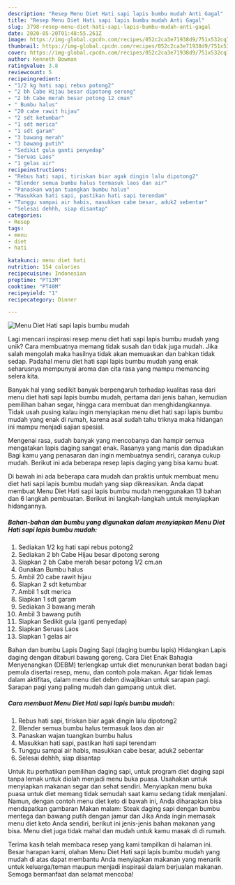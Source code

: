 ```yaml
---
description: "Resep Menu Diet Hati sapi lapis bumbu mudah Anti Gagal"
title: "Resep Menu Diet Hati sapi lapis bumbu mudah Anti Gagal"
slug: 3798-resep-menu-diet-hati-sapi-lapis-bumbu-mudah-anti-gagal
date: 2020-05-20T01:48:55.261Z
image: https://img-global.cpcdn.com/recipes/052c2ca3e71938d9/751x532cq70/menu-diet-hati-sapi-lapis-bumbu-mudah-foto-resep-utama.jpg
thumbnail: https://img-global.cpcdn.com/recipes/052c2ca3e71938d9/751x532cq70/menu-diet-hati-sapi-lapis-bumbu-mudah-foto-resep-utama.jpg
cover: https://img-global.cpcdn.com/recipes/052c2ca3e71938d9/751x532cq70/menu-diet-hati-sapi-lapis-bumbu-mudah-foto-resep-utama.jpg
author: Kenneth Bowman
ratingvalue: 3.8
reviewcount: 5
recipeingredient:
- "1/2 kg hati sapi rebus potong2"
- "2 bh Cabe Hijau besar dipotong serong"
- "2 bh Cabe merah besar potong 12 cman"
- " Bumbu halus"
- "20 cabe rawit hijau"
- "2 sdt ketumbar"
- "1 sdt merica"
- "1 sdt garam"
- "3 bawang merah"
- "3 bawang putih"
- "Sedikit gula ganti penyedap"
- "Seruas Laos"
- "1 gelas air"
recipeinstructions:
- "Rebus hati sapi, tiriskan biar agak dingin lalu dipotong2"
- "Blender semua bumbu halus termasuk laos dan air"
- "Panaskan wajan tuangkan bumbu halus"
- "Masukkan hati sapi, pastikan hati sapi terendam"
- "Tunggu sampai air habis, masukkan cabe besar, aduk2 sebentar"
- "Selesai dehhh, siap disantap"
categories:
- Resep
tags:
- menu
- diet
- hati

katakunci: menu diet hati 
nutrition: 154 calories
recipecuisine: Indonesian
preptime: "PT13M"
cooktime: "PT40M"
recipeyield: "1"
recipecategory: Dinner

---
```



![Menu Diet Hati sapi lapis bumbu mudah](https://img-global.cpcdn.com/recipes/052c2ca3e71938d9/751x532cq70/menu-diet-hati-sapi-lapis-bumbu-mudah-foto-resep-utama.jpg)

Lagi mencari inspirasi resep menu diet hati sapi lapis bumbu mudah yang unik? Cara membuatnya memang tidak susah dan tidak juga mudah. Jika salah mengolah maka hasilnya tidak akan memuaskan dan bahkan tidak sedap. Padahal menu diet hati sapi lapis bumbu mudah yang enak seharusnya mempunyai aroma dan cita rasa yang mampu memancing selera kita.

Banyak hal yang sedikit banyak berpengaruh terhadap kualitas rasa dari menu diet hati sapi lapis bumbu mudah, pertama dari jenis bahan, kemudian pemilihan bahan segar, hingga cara membuat dan menghidangkannya. Tidak usah pusing kalau ingin menyiapkan menu diet hati sapi lapis bumbu mudah yang enak di rumah, karena asal sudah tahu triknya maka hidangan ini mampu menjadi sajian spesial.

Mengenai rasa, sudah banyak yang mencobanya dan hampir semua mengatakan lapis daging sangat enak. Rasanya yang manis dan dipadukan Bagi kamu yang penasaran dan ingin membuatnya sendiri, caranya cukup mudah. Berikut ini ada beberapa resep lapis daging yang bisa kamu buat.


Di bawah ini ada beberapa cara mudah dan praktis untuk membuat menu diet hati sapi lapis bumbu mudah yang siap dikreasikan. Anda dapat membuat Menu Diet Hati sapi lapis bumbu mudah menggunakan 13 bahan dan 6 langkah pembuatan. Berikut ini langkah-langkah untuk menyiapkan hidangannya.

<!--inarticleads1-->

##### Bahan-bahan dan bumbu yang digunakan dalam menyiapkan Menu Diet Hati sapi lapis bumbu mudah:

1. Sediakan 1/2 kg hati sapi rebus potong2
1. Sediakan 2 bh Cabe Hijau besar dipotong serong
1. Siapkan 2 bh Cabe merah besar potong 1/2 cm.an
1. Gunakan  Bumbu halus
1. Ambil 20 cabe rawit hijau
1. Siapkan 2 sdt ketumbar
1. Ambil 1 sdt merica
1. Siapkan 1 sdt garam
1. Sediakan 3 bawang merah
1. Ambil 3 bawang putih
1. Siapkan Sedikit gula (ganti penyedap)
1. Siapkan Seruas Laos
1. Siapkan 1 gelas air


Bahan dan bumbu Lapis Daging Sapi (daging bumbu lapis) Hidangkan Lapis daging dengan ditaburi bawang goreng. Cara Diet Enak Bahagia Menyenangkan (DEBM) terlengkap untuk diet menurunkan berat badan bagi pemula disertai resep, menu, dan contoh pola makan. Agar tidak lemas dalam aktifitas, dalam menu diet debm diwajibkan untuk sarapan pagi. Sarapan pagi yang paling mudah dan gampang untuk diet. 

<!--inarticleads2-->

##### Cara membuat Menu Diet Hati sapi lapis bumbu mudah:

1. Rebus hati sapi, tiriskan biar agak dingin lalu dipotong2
1. Blender semua bumbu halus termasuk laos dan air
1. Panaskan wajan tuangkan bumbu halus
1. Masukkan hati sapi, pastikan hati sapi terendam
1. Tunggu sampai air habis, masukkan cabe besar, aduk2 sebentar
1. Selesai dehhh, siap disantap


Untuk itu perhatikan pemilihan daging sapi, untuk program diet daging sapi tanpa lemak untuk diolah menjadi menu buka puasa. Usahakan untuk menyiapkan makanan segar dan sehat sendiri. Menyiapkan menu buka puasa untuk diet memang tidak semudah saat kamu sedang tidak menjalani. Namun, dengan contoh menu diet keto di bawah ini, Anda diharapkan bisa mendapatkan gambaran Makan malam: Steak daging sapi dengan bumbu mentega dan bawang putih dengan jamur dan Jika Anda ingin memasak menu diet keto Anda sendiri, berikut ini jenis-jenis bahan makanan yang bisa. Menu diet juga tidak mahal dan mudah untuk kamu masak di di rumah. 

Terima kasih telah membaca resep yang kami tampilkan di halaman ini. Besar harapan kami, olahan Menu Diet Hati sapi lapis bumbu mudah yang mudah di atas dapat membantu Anda menyiapkan makanan yang menarik untuk keluarga/teman maupun menjadi inspirasi dalam berjualan makanan. Semoga bermanfaat dan selamat mencoba!
